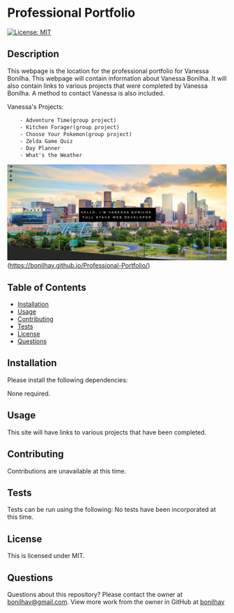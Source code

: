 # Professional Portfolio

  [![License: MIT](https://img.shields.io/badge/License-MIT-yellow.svg)](https://opensource.org/licenses/MIT)
  
  ## Description
  This webpage is the location for the professional portfolio for Vanessa Bonilha. This webpage will contain information about Vanessa Bonilha. It will also contain links to various projects that were completed by Vanessa Bonilha. A method to contact Vanessa is also included. 

  Vanessa's Projects:

        - Adventure Time(group project)
        - Kitchen Forager(group project)
        - Choose Your Pokemon(group project)
        - Zelda Game Quiz
        - Day Planner
        - What's the Weather 

  ![Screenshot](./public/assets/images/professionalPortfolio.png)
 (https://bonilhav.github.io/Professional-Portfolio/)

  ## Table of Contents

  * [Installation](#installation)
  * [Usage](#usage)
  * [Contributing](#contributing)
  * [Tests](#tests)
  * [License](#license)
  * [Questions](#questions)

  ## Installation

  Please install the following dependencies:

  None required.

  ## Usage

  This site will have links to various projects that have been completed.

  ## Contributing

  Contributions are unavailable at this time.

  ## Tests
  
  Tests can be run using the following:
  No tests have been incorporated at this time.

  ## License
  
  This is licensed under MIT.
  
  ## Questions

  Questions about this repository? Please contact the owner at [bonilhav@gmail.com](mailto:bonilhav@gmail.com). View more work from the owner in GitHub at [bonilhav](https://github.com/bonilhav)

